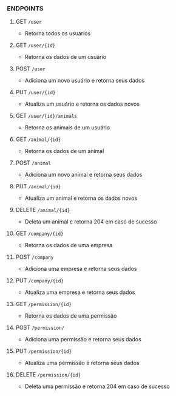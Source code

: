 ### ENDPOINTS

1. GET ```/user```
   - Retorna todos os usuarios

2. GET ```/user/{id}```
   - Retorna os dados de um usuário

3. POST ```/user```
   - Adiciona um novo usuário e retorna seus dados

4. PUT ```/user/{id}```
   - Atualiza um usuário e retorna os dados novos

5. GET ```/user/{id}/animals```
   - Retorna os animais de um usuário

6. GET ```/animal/{id}```
   - Retorna os dados de um animal

7. POST ```/animal```
   - Adiciona um novo animal e retorna seus dados

8. PUT ```/animal/{id}```
   - Atualiza um animal e retorna os dados novos

9. DELETE ```/animal/{id}```
   - Deleta um animal e retorna 204 em caso de sucesso

10. GET ```/company/{id}```
    - Retorna os dados de uma empresa

11. POST ```/company```
    - Adiciona uma empresa e retorna seus dados
    
12. PUT ```/company/{id}```
    - Atualiza uma empresa e retorna seus dados

13. GET ```/permission/{id}```
    - Retorna os dados de uma permissão

14. POST ```/permission/```
    - Adiciona uma permissão e retorna seus dados

15. PUT ```/permission/{id}```
    - Atualiza uma permissão e retorna seus dados

16. DELETE ```/permission/{id}```
    - Deleta uma permissão e retorna 204 em caso de sucesso